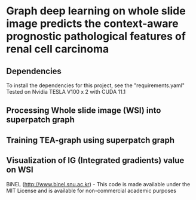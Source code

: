 Graph deep learning on whole slide image predicts the context-aware prognostic pathological features of renal cell carcinoma
=====================

## Dependencies
To install the dependencies for this project, see the "requirements.yaml"
Tested on Nvidia TESLA V100 x 2 with CUDA 11.1

## Processing Whole slide image (WSI) into superpatch graph

## Training TEA-graph using superpatch graph

## Visualization of IG (Integrated gradients) value on WSI

BiNEL (http://www.binel.snu.ac.kr) - This code is made available under the MIT License and is available for non-commercial academic purposes
